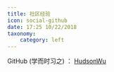 ```yaml
---
title: 社区经验
icon: social-github
date: 17:25 10/22/2018 
taxonomy:
    category: left
---
```


GitHub (学而时习之) ： [HudsonWu](https://github.com/HudsonWu)

